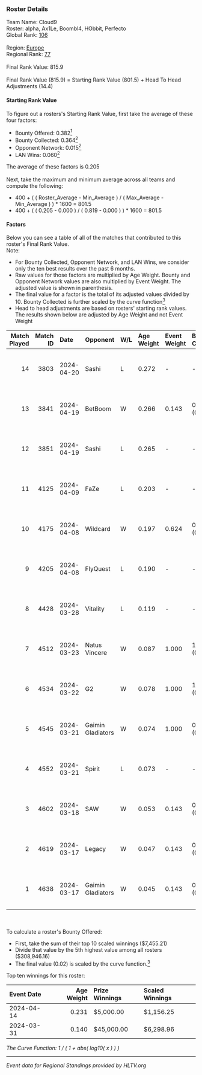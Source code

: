 ### Roster Details<br />
Team Name: Cloud9<br />
Roster: alpha, Ax1Le, Boombl4, HObbit, Perfecto<br />
Global Rank: [106](../../standings_global_2024_09_06.md)<br />
<br />
Region: [Europe]( ../../standings_europe_2024_09_06.md)<br />
Regional Rank: [77]( ../../standings_europe_2024_09_06.md)<br />
<br />
Final Rank Value:  815.9<br />
<br />
Final Rank Value (815.9) = Starting Rank Value (801.5) + Head To Head Adjustments (14.4)<br />

#### Starting Rank Value<br />
To figure out a rosters's Starting Rank Value, first take the average of these four factors:<br />
- Bounty Offered: 0.382[<sup>1</sup>](#table2)
- Bounty Collected: 0.364[<sup>2</sup>](#table1)
- Opponent Network: 0.015[<sup>2</sup>](#table1)
- LAN Wins: 0.060[<sup>2</sup>](#table1)

The average of these factors is 0.205<br />
<br />
Next, take the maximum and minimum average across all teams and compute the following:<br />
- 400 + ( ( Roster_Average - Min_Average ) / ( Max_Average - Min_Average ) ) * 1600 = 801.5
- 400 + ( ( 0.205 - 0.000 ) / ( 0.819 - 0.000 ) ) * 1600 = 801.5


#### Factors<br />
Below you can see a table of all of the matches that contributed to this roster's Final Rank Value.<br />
Note:<br />

- For Bounty Collected, Opponent Network, and LAN Wins, we consider only the ten best results over the past 6 months.
- Raw values for those factors are multiplied by Age Weight. Bounty and Opponent Network values are also multiplied by Event Weight. The adjusted value is shown in parenthesis.
- The final value for a factor is the total of its adjusted values divided by 10. Bounty Collected is further scaled by the curve function[<sup>3</sup>](#curveFunction)
- Head to head adjustments are based on rosters' starting rank values. The results shown below are adjusted by Age Weight and not Event Weight
<span id="table1"></span><br />


| Match Played | Match ID | Date       | Opponent          | W/L | Age Weight | Event Weight | Bounty Collected | Opponent Network | LAN Wins  | H2H Adj. | Roster                                       |
| -: | -: | :- | :- | :- | :- | :- | :- | :- | :- | -: | :- |
|           14 |     3803 | 2024-04-20 | Sashi             | L   | 0.272      | -            | -                | -                | -         |    -1.63 | alpha, Ax1Le, Boombl4, HObbit, Perfecto      |
|           13 |     3841 | 2024-04-19 | BetBoom           | W   | 0.266      | 0.143        | 0.230 (0.009)    | 0.555 (0.021)    | 0 (0.000) |     7.72 | alpha, Ax1Le, Boombl4, HObbit, Perfecto      |
|           12 |     3851 | 2024-04-19 | Sashi             | L   | 0.265      | -            | -                | -                | -         |    -1.55 | alpha, Ax1Le, Boombl4, HObbit, Perfecto      |
|           11 |     4125 | 2024-04-09 | FaZe              | L   | 0.203      | -            | -                | -                | -         |    -0.03 | Ax1Le, Boombl4, electroNic, HObbit, Perfecto |
|           10 |     4175 | 2024-04-08 | Wildcard          | W   | 0.197      | 0.624        | 0.003 (0.000)    | 0.000 (0.000)    | 1 (0.197) |     1.11 | Ax1Le, Boombl4, electroNic, HObbit, Perfecto |
|            9 |     4205 | 2024-04-08 | FlyQuest          | L   | 0.190      | -            | -                | -                | -         |    -1.37 | Ax1Le, Boombl4, electroNic, HObbit, Perfecto |
|            8 |     4428 | 2024-03-28 | Vitality          | L   | 0.119      | -            | -                | -                | -         |    -0.01 | Ax1Le, Boombl4, electroNic, HObbit, Perfecto |
|            7 |     4512 | 2024-03-23 | Natus Vincere     | W   | 0.087      | 1.000        | 1.000 (0.087)    | 0.452 (0.039)    | 1 (0.087) |     2.74 | Ax1Le, Boombl4, electroNic, HObbit, Perfecto |
|            6 |     4534 | 2024-03-22 | G2                | W   | 0.078      | 1.000        | 1.000 (0.078)    | 0.497 (0.039)    | 1 (0.078) |     2.46 | Ax1Le, Boombl4, electroNic, HObbit, Perfecto |
|            5 |     4545 | 2024-03-21 | Gaimin Gladiators | W   | 0.074      | 1.000        | 0.019 (0.001)    | 0.511 (0.038)    | 1 (0.074) |     1.48 | Ax1Le, Boombl4, electroNic, HObbit, Perfecto |
|            4 |     4552 | 2024-03-21 | Spirit            | L   | 0.073      | -            | -                | -                | -         |    -0.00 | Ax1Le, Boombl4, electroNic, HObbit, Perfecto |
|            3 |     4602 | 2024-03-18 | SAW               | W   | 0.053      | 0.143        | 0.326 (0.002)    | 0.770 (0.006)    | 1 (0.053) |     1.64 | Ax1Le, Boombl4, electroNic, HObbit, Perfecto |
|            2 |     4619 | 2024-03-17 | Legacy            | W   | 0.047      | 0.143        | 0.092 (0.001)    | 0.751 (0.005)    | 1 (0.047) |     0.97 | Ax1Le, Boombl4, electroNic, HObbit, Perfecto |
|            1 |     4638 | 2024-03-17 | Gaimin Gladiators | W   | 0.045      | 0.143        | 0.019 (0.000)    | 0.511 (0.003)    | 1 (0.045) |     0.91 | Ax1Le, Boombl4, electroNic, HObbit, Perfecto |

<br />
<span id="table2"></span><br />
To calculate a roster's Bounty Offered:<br />

- First, take the sum of their top 10 scaled winnings ($7,455.21)
- Divide that value by the 5th highest value among all rosters ($308,946.16)
- The final value (0.02) is scaled by the curve function.[<sup>3</sup>](#curveFunction)

Top ten winnings for this roster:<br />

| Event Date | Age Weight | Prize Winnings | Scaled Winnings |
| :- | -: | :- | :- |
| 2024-04-14 |      0.231 | $5,000.00      | $1,156.25       |
| 2024-03-31 |      0.140 | $45,000.00     | $6,298.96       |


<span id="curveFunction"></span>_The Curve Function: 1 / ( 1 + abs( log10( x ) ) )_<br />

---
_Event data for Regional Standings provided by HLTV.org_<br />
